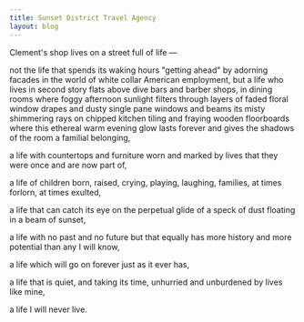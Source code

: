 ```yaml
---
title: Sunset District Travel Agency
layout: blog
---
```


Clement's shop lives on a street full of life — 

not the life that spends its waking hours "getting ahead" by adorning facades in the world of white collar American employment, but a life who lives in second story flats above dive bars and barber shops, in dining rooms where foggy afternoon sunlight filters through layers of faded floral window drapes and dusty single pane windows and beams its misty shimmering rays on chipped kitchen tiling and fraying wooden floorboards where this ethereal warm evening glow lasts forever and gives the shadows of the room a familial belonging, 

a life with countertops and furniture worn and marked by lives that they were once and are now part of,

a life of children born, raised, crying, playing, laughing, families, at times forlorn, at times exulted, 

a life that can catch its eye on the perpetual glide of a speck of dust floating in a beam of sunset,

a life with no past and no future but that equally has more history and more potential than any I will know,

a life which will go on forever just as it ever has,

a life that is quiet, and taking its time, unhurried and unburdened by lives like mine,

a life I will never live.

